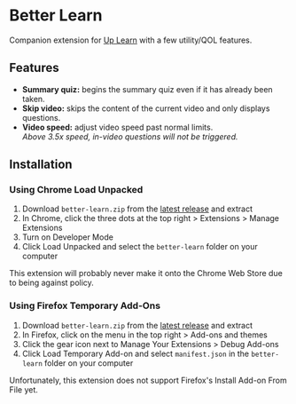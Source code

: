 # Better Learn

Companion extension for [Up Learn](https://uplearn.co.uk/) with a few utility/QOL features.

## Features

- **Summary quiz:** begins the summary quiz even if it has already been taken.
- **Skip video:** skips the content of the current video and only displays questions.
- **Video speed:** adjust video speed past normal limits.  
  *Above 3.5x speed, in-video questions will not be triggered.*


## Installation

### Using Chrome Load Unpacked
1. Download `better-learn.zip` from the [latest release](https://github.com/shrub719/better-learn/releases/latest) and extract
1. In Chrome, click the three dots at the top right > Extensions > Manage Extensions
1. Turn on Developer Mode
1. Click Load Unpacked and select the `better-learn` folder on your computer

This extension will probably never make it onto the Chrome Web Store due to being against policy.

### Using Firefox Temporary Add-Ons
1. Download `better-learn.zip` from the [latest release](https://github.com/shrub719/better-learn/releases/latest) and extract
1. In Firefox, click on the menu in the top right > Add-ons and themes
1. Click the gear icon next to Manage Your Extensions > Debug Add-ons
1. Click Load Temporary Add-on and select `manifest.json` in the `better-learn` folder on your computer

Unfortunately, this extension does not support Firefox's Install Add-on From File yet.
